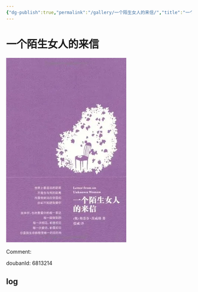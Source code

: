 ```yaml
---
{"dg-publish":true,"permalink":"/gallery/一个陌生女人的来信/","title":"一个陌生女人的来信"}
---
```



# 一个陌生女人的来信

![image](https://raw.githubusercontent.com/hiraethecho/picx-images-hosting/master/picgo/20250529165308.webp)

Comment: 



doubanId: 6813214

## log

